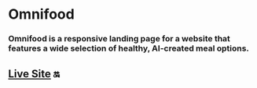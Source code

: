 # Omnifood
<h3> Omnifood is a responsive landing page for a website that features a wide selection of healthy, AI-created meal options.</h3>

## <a href='https://moatassem5.github.io/Omnifood/'>Live Site</a> 🔛
